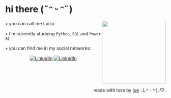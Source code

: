 <p align="left">

<h1> hi there (˶ᵔ ᵕ ᵔ˶)</h1>

<img align="right" height="200" src="https://media.giphy.com/media/ao9DUiTKH60XS/giphy.gif"/>
</img>

⭒ you can call me Luiza

⭒ i'm currently studying `Python`, `SQL` and `Power BI`

⭒ you can find me in my social networks:

<div align="center">

<a href="https://www.linkedin.com/in/luiza-dourado-893741319/"><img alt="LinkedIn" src="https://img.shields.io/badge/linkedin-s?style=for-the-badge&logo=linkedin&logoColor=%23FFFFFF&color=%23103f2f"></a>
<a href="https://www.instagram.com/luedourado"> <img alt="LinkedIn" src="https://img.shields.io/badge/instagram-s?style=for-the-badge&logo=instagram&logoColor=%23FFFFFF&color=%23103f2f"></a>

</div>

<br>
<br>
<br>
<br>

<div align="right">made with love by <a href="https://github.com/luedourado">lue</a> ⸜(｡˃ ᵕ ˂ )⸝♡.
  
</div>
</p>
